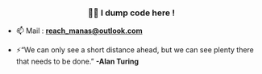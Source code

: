 <h3 align="center">🧑‍💻 I dump code here !</h3>


- 📫 Mail : **reach_manas@outlook.com**

- ⚡“We can only see a short distance ahead, but we can see plenty there that needs to be done.” **-Alan Turing**
